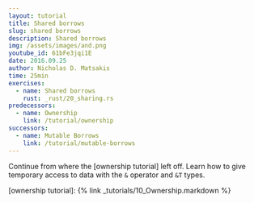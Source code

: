```yaml
---
layout: tutorial
title: Shared borrows
slug: shared borrows
description: Shared borrows
img: /assets/images/and.png
youtube_id: 61bFe3jqi1E
date: 2016.09.25
author: Nicholas D. Matsakis
time: 25min
exercises:
  - name: Shared borrows
    rust: _rust/20_sharing.rs
predecessors:
  - name: Ownership
    link: /tutorial/ownership
successors:
  - name: Mutable Borrows
    link: /tutorial/mutable-borrows
---
```


Continue from where the [ownership tutorial] left off. Learn how to
give temporary access to data with the `&` operator and `&T` types.

[ownership tutorial]: {% link _tutorials/10_Ownership.markdown %}
